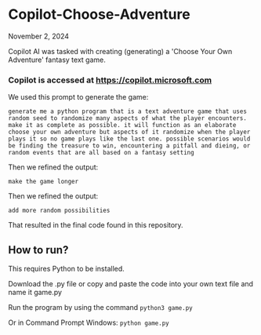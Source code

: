 # Copilot-Choose-Adventure

November 2, 2024

Copilot AI was tasked with creating (generating) a 'Choose Your Own Adventure' fantasy text game.

### Copilot is accessed at https://copilot.microsoft.com

We used this prompt to generate the game:
~~~
generate me a python program that is a text adventure game that uses random seed to randomize many aspects of what the player encounters. make it as complete as possible. it will function as an elaborate choose your own adventure but aspects of it randomize when the player plays it so no game plays like the last one. possible scenarios would be finding the treasure to win, encountering a pitfall and dieing, or random events that are all based on a fantasy setting
~~~

Then we refined the output:
~~~
make the game longer
~~~

Then we refined the output:
~~~
add more random possibilities
~~~

That resulted in the final code found in this repository.


## How to run?

This requires Python to be installed.

Download the .py file or copy and paste the code into your own text file and name it game.py

Run the program by using the command <code>python3 game.py</code>

Or in Command Prompt Windows: <code>python game.py</code>
